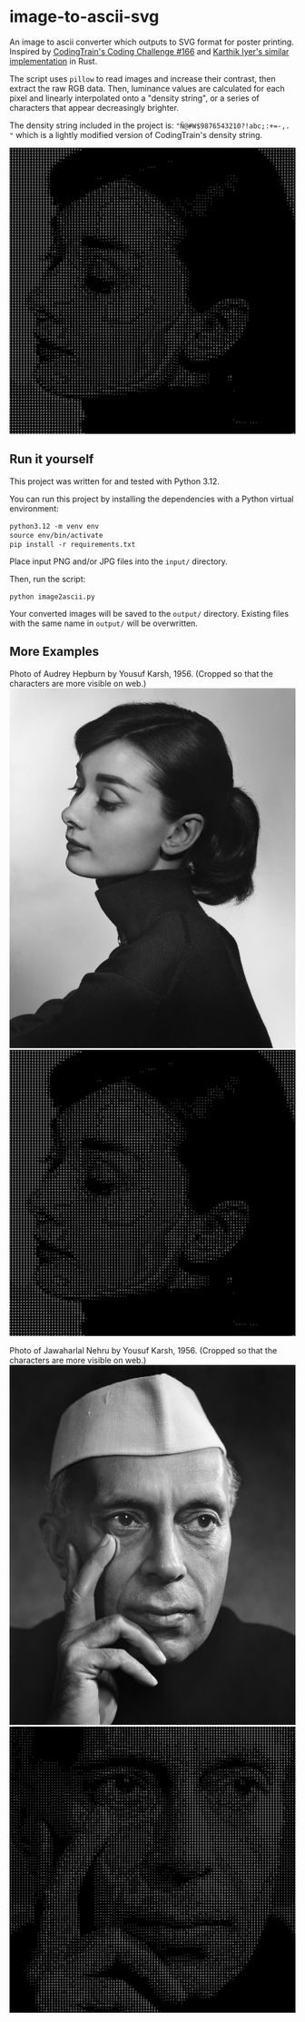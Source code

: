 # image-to-ascii-svg
An image to ascii converter which outputs to SVG format for poster printing. Inspired by [CodingTrain's Coding Challenge #166](https://thecodingtrain.com/challenges/166-image-to-ascii) and [Karthik Iyer's similar implementation](https://github.com/KarthikRIyer/image2ascii) in Rust.

The script uses `pillow` to read images and increase their contrast, then extract the raw RGB data.
Then, luminance values are calculated for each pixel and linearly interpolated onto a "density string",
or a series of characters that appear decreasingly brighter.

The density string included in the project is: `"Ñ@#W$9876543210?!abc;:+=-,.   "` which is a lightly modified version
of CodingTrain's density string.

![](examples/yousuf_karsh_audrey_hepburn.png)

## Run it yourself

This project was written for and tested with Python 3.12.

You can run this project by installing the dependencies with a Python virtual environment:
```shell
python3.12 -m venv env
source env/bin/activate
pip install -r requirements.txt
```

Place input PNG and/or JPG files into the `input/` directory.

Then, run the script:
```shell
python image2ascii.py
```

Your converted images will be saved to the `output/` directory. Existing files with the same name in `output/` will be overwritten.

## More Examples
Photo of Audrey Hepburn by Yousuf Karsh, 1956. (Cropped so that the characters are more visible on web.)
![Photo of Audrey Hepburn by Yousuf Karsh, 1956](examples/yousuf_karsh_audrey_hepburn_input.jpeg)
![ASCII Photo of Audrey Hepburn by Yousuf Karsh, 1956](examples/yousuf_karsh_audrey_hepburn.png)

Photo of Jawaharlal Nehru by Yousuf Karsh, 1956.  (Cropped so that the characters are more visible on web.)
![Photo of Jawaharlal Nehru by Yousuf Karsh](examples/yousuf_karsh_jawaharlal_nehru_input.jpeg)
![ASCII Photo of Jawaharlal Nehru by Yousuf Karsh](examples/yousuf_karsh_jawaharlal_nehru.png)